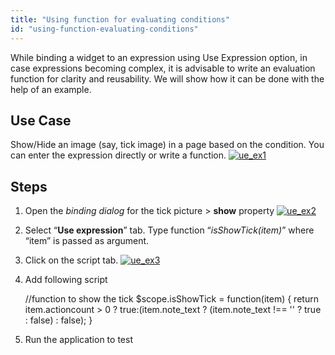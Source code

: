 ```yaml
---
title: "Using function for evaluating conditions"
id: "using-function-evaluating-conditions"
---
```


While binding a widget to an expression using Use Expression option, in case expressions becoming complex, it is advisable to write an evaluation function for clarity and reusability. We will show how it can be done with the help of an example.

## Use Case

Show/Hide an image (say, tick image) in a page based on the condition. You can enter the expression directly or write a function. [![ue_ex1](/learn/assets/ue_ex1.png)](/learn/assets/ue_ex1.png)

## Steps

1. Open the _binding dialog_ for the tick picture > **show** property [![ue_ex2](/learn/assets/ue_ex2.png)](/learn/assets/ue_ex2.png)
2. Select “**Use expression**” tab. Type function “_isShowTick(item)_” where “item” is passed as argument.
3. Click on the script tab. [![ue_ex3](/learn/assets/ue_ex3.png)](/learn/assets/ue_ex3.png)
4. Add following script
    
    //function to show the tick
    $scope.isShowTick = function(item) {
    return item.actioncount > 0 ? true:(item.note\_text ? (item.note\_text !== '' ? true : false) : false);
        }
    
5. Run the application to test
